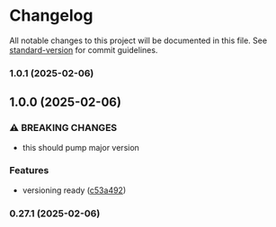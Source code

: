 # Changelog

All notable changes to this project will be documented in this file. See [standard-version](https://github.com/conventional-changelog/standard-version) for commit guidelines.

### 1.0.1 (2025-02-06)

## 1.0.0 (2025-02-06)


### ⚠ BREAKING CHANGES

* this should pump major version

### Features

* versioning ready ([c53a492](https://github.com/humexxx/humex-champions/commit/c53a49237f8f919b51e676714df71f04bc54e26a))

### 0.27.1 (2025-02-06)
